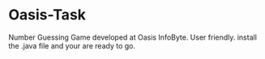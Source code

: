 # Oasis-Task
Number Guessing Game developed at Oasis InfoByte.
User friendly.
install the .java file and your are ready to go.
